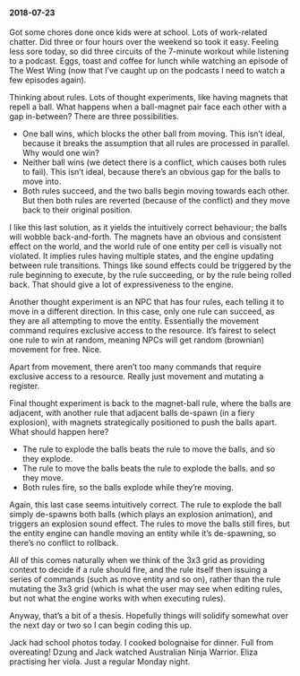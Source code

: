 #### 2018-07-23

Got some chores done once kids were at school. Lots of work-related chatter. Did three or four hours over the weekend so took it easy. Feeling less sore today, so did three circuits of the 7-minute workout while listening to a podcast. Eggs, toast and coffee for lunch while watching an episode of The West Wing (now that I’ve caught up on the podcasts I need to watch a few episodes again).

Thinking about rules. Lots of thought experiments, like having magnets that repell a ball. What happens when a ball-magnet pair face each other with a gap in-between? There are three possibilities.

- One ball wins, which blocks the other ball from moving. This isn’t ideal, because it breaks the assumption that all rules are processed in parallel. Why would one win?
- Neither ball wins (we detect there is a conflict, which causes both rules to fail). This isn’t ideal, because there’s an obvious gap for the balls to move into.
- Both rules succeed, and the two balls begin moving towards each other. But then both rules are reverted (because of the conflict) and they move back to their original position.

I like this last solution, as it yields the intuitively correct behaviour; the balls will wobble back-and-forth. The magnets have an obvious and consistent effect on the world, and the world rule of one entity per cell is visually not violated. It implies rules having multiple states, and the engine updating between rule transitions. Things like sound effects could be triggered by the rule beginning to execute, by the rule succeeding, or by the rule being rolled back. That should give a lot of expressiveness to the engine.

Another thought experiment is an NPC that has four rules, each telling it to move in a different direction. In this case, only one rule can succeed, as they are all attempting to move the entity. Essentially the movement command requires exclusive access to the resource. It’s fairest to select one rule to win at random, meaning NPCs will get random (brownian) movement for free. Nice.

Apart from movement, there aren’t too many commands that require exclusive access to a resource. Really just movement and mutating a register.

Final thought experiment is back to the magnet-ball rule, where the balls are adjacent, with another rule that adjacent balls de-spawn (in a fiery explosion), with magnets strategically positioned to push the balls apart. What should happen here?

- The rule to explode the balls beats the rule to move the balls, and so they explode.
- The rule to move the balls beats the rule to explode the balls. and so they move.
- Both rules fire, so the balls explode while they’re moving.

Again, this last case seems intuitively correct. The rule to explode the ball simply de-spawns both balls (which plays an explosion animation), and triggers an explosion sound effect. The rules to move the balls still fires, but the entity engine can handle moving an entity while it’s de-spawning, so there’s no conflict to rollback.

All of this comes naturally when we think of the 3x3 grid as providing context to decide if a rule should fire, and the rule itself then issuing a series of commands (such as move entity and so on), rather than the rule mutating the 3x3 grid (which is what the user may see when editing rules, but not what the engine works with when executing rules).

Anyway, that’s a bit of a thesis. Hopefully things will solidify somewhat over the next day or two so I can begin coding this up.

Jack had school photos today. I cooked bolognaise for dinner. Full from overeating! Dzung and Jack watched Australian Ninja Warrior. Eliza practising her viola. Just a regular Monday night.